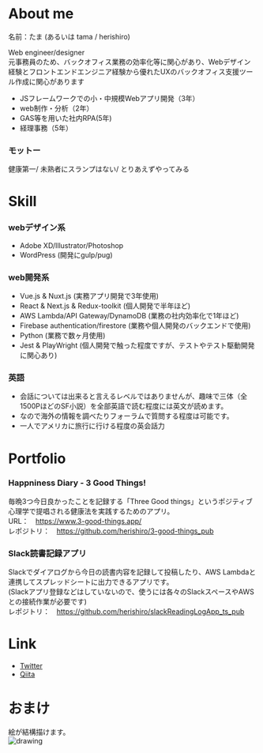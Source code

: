 # About me

名前：たま (あるいは tama / herishiro)

Web engineer/designer<br/>
元事務員のため、バックオフィス業務の効率化等に関心があり、Webデザイン経験とフロントエンドエンジニア経験から優れたUXのバックオフィス支援ツール作成に関心があります<br/>

- JSフレームワークでの小・中規模Webアプリ開発（3年）
- web制作・分析（2年）
- GAS等を用いた社内RPA(5年)
- 経理事務（5年）

### モットー
健康第一/ 未熟者にスランプはない/ とりあえずやってみる

# Skill

### webデザイン系
- Adobe XD/Illustrator/Photoshop
- WordPress (開発にgulp/pug)

### web開発系
- Vue.js & Nuxt.js (実務アプリ開発で3年使用)
- React & Next.js & Redux-toolkit (個人開発で半年ほど)
- AWS Lambda/API Gateway/DynamoDB (業務の社内効率化で1年ほど)
- Firebase authentication/firestore (業務や個人開発のバックエンドで使用)
- Python (業務で数ヶ月使用)
- Jest & PlayWright (個人開発で触った程度ですが、テストやテスト駆動開発に関心あり)

### 英語
- 会話については出来ると言えるレベルではありませんが、趣味で三体（全1500PほどのSF小説）を全部英語で読む程度には英文が読めます。
- なので海外の情報を調べたりフォーラムで質問する程度は可能です。
- 一人でアメリカに旅行に行ける程度の英会話力

# Portfolio

### Happniness Diary - 3 Good Things!
毎晩3つ今日良かったことを記録する「Three Good things」というポジティブ心理学で提唱される健康法を実践するためのアプリ。<br/>
URL：　https://www.3-good-things.app/<br/>
レポジトリ：　https://github.com/herishiro/3-good-things_pub

### Slack読書記録アプリ
Slackでダイアログから今日の読書内容を記録して投稿したり、AWS Lambdaと連携してスプレッドシートに出力できるアプリです。<br/>
(Slackアプリ登録などはしていないので、使うには各々のSlackスペースやAWSとの接続作業が必要です)<br/>
レポジトリ：　https://github.com/herishiro/slackReadingLogApp_ts_pub

# Link

- [Twitter](https://twitter.com/herishiro)
- [Qiita](https://qiita.com/herishiro)


# おまけ

絵が結構描けます。<br/>
![drawing](https://user-images.githubusercontent.com/39423638/123379761-8adfd600-d5c9-11eb-9e22-1323719800e3.png)
